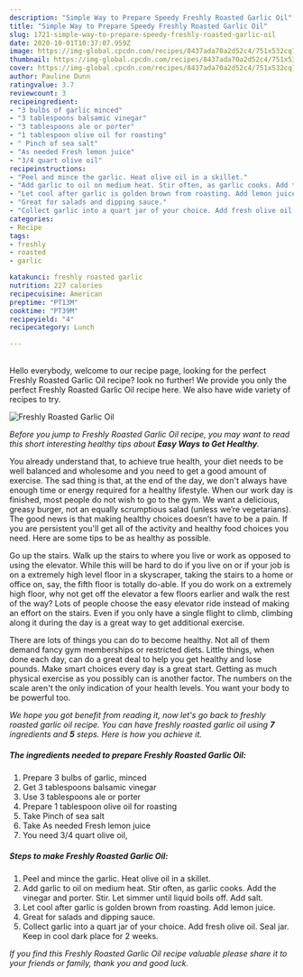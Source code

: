 ```yaml
---
description: "Simple Way to Prepare Speedy Freshly Roasted Garlic Oil"
title: "Simple Way to Prepare Speedy Freshly Roasted Garlic Oil"
slug: 1721-simple-way-to-prepare-speedy-freshly-roasted-garlic-oil
date: 2020-10-01T10:37:07.959Z
image: https://img-global.cpcdn.com/recipes/8437ada70a2d52c4/751x532cq70/freshly-roasted-garlic-oil-recipe-main-photo.jpg
thumbnail: https://img-global.cpcdn.com/recipes/8437ada70a2d52c4/751x532cq70/freshly-roasted-garlic-oil-recipe-main-photo.jpg
cover: https://img-global.cpcdn.com/recipes/8437ada70a2d52c4/751x532cq70/freshly-roasted-garlic-oil-recipe-main-photo.jpg
author: Pauline Dunn
ratingvalue: 3.7
reviewcount: 3
recipeingredient:
- "3 bulbs of garlic minced"
- "3 tablespoons balsamic vinegar"
- "3 tablespoons ale or porter"
- "1 tablespoon olive oil for roasting"
- " Pinch of sea salt"
- "As needed Fresh lemon juice"
- "3/4 quart olive oil"
recipeinstructions:
- "Peel and mince the garlic. Heat olive oil in a skillet."
- "Add garlic to oil on medium heat. Stir often, as garlic cooks. Add the vinegar and porter. Stir. Let simmer until liquid boils off. Add salt."
- "Let cool after garlic is golden brown from roasting. Add lemon juice."
- "Great for salads and dipping sauce."
- "Collect garlic into a quart jar of your choice. Add fresh olive oil. Seal jar. Keep in cool dark place for 2 weeks."
categories:
- Recipe
tags:
- freshly
- roasted
- garlic

katakunci: freshly roasted garlic 
nutrition: 227 calories
recipecuisine: American
preptime: "PT13M"
cooktime: "PT39M"
recipeyield: "4"
recipecategory: Lunch

---
```

<br>
Hello everybody, welcome to our recipe page, looking for the perfect Freshly Roasted Garlic Oil recipe? look no further! We provide you only the perfect Freshly Roasted Garlic Oil recipe here. We also have wide variety of recipes to try.
<br>


![Freshly Roasted Garlic Oil](https://img-global.cpcdn.com/recipes/8437ada70a2d52c4/751x532cq70/freshly-roasted-garlic-oil-recipe-main-photo.jpg)

<i>Before you jump to Freshly Roasted Garlic Oil recipe, you may want to read this short interesting healthy tips about <strong>Easy Ways to Get Healthy</strong>.</i>

You already understand that, to achieve true health, your diet needs to be well balanced and wholesome and you need to get a good amount of exercise. The sad thing is that, at the end of the day, we don't always have enough time or energy required for a healthy lifestyle. When our work day is finished, most people do not wish to go to the gym. We want a delicious, greasy burger, not an equally scrumptious salad (unless we’re vegetarians). The good news is that making healthy choices doesn’t have to be a pain. If you are persistent you'll get all of the activity and healthy food choices you need. Here are some tips to be as healthy as possible.

Go up the stairs. Walk up the stairs to where you live or work as opposed to using the elevator. While this will be hard to do if you live on or if your job is on a extremely high level floor in a skyscraper, taking the stairs to a home or office on, say, the fifth floor is totally do-able. If you do work on a extremely high floor, why not get off the elevator a few floors earlier and walk the rest of the way? Lots of people choose the easy elevator ride instead of making an effort on the stairs. Even if you only have a single flight to climb, climbing along it during the day is a great way to get additional exercise. 

There are lots of things you can do to become healthy. Not all of them demand fancy gym memberships or restricted diets. Little things, when done each day, can do a great deal to help you get healthy and lose pounds. Make smart choices every day is a great start. Getting as much physical exercise as you possibly can is another factor. The numbers on the scale aren't the only indication of your health levels. You want your body to be powerful too. 


<i>We hope you got benefit from reading it, now let's go back to freshly roasted garlic oil recipe. You can have freshly roasted garlic oil using <strong>7</strong> ingredients and <strong>5</strong> steps. Here is how you achieve it.
</i>

##### The ingredients needed to prepare Freshly Roasted Garlic Oil:

1. Prepare 3 bulbs of garlic, minced
1. Get 3 tablespoons balsamic vinegar
1. Use 3 tablespoons ale or porter
1. Prepare 1 tablespoon olive oil for roasting
1. Take  Pinch of sea salt
1. Take As needed Fresh lemon juice
1. You need 3/4 quart olive oil,


##### Steps to make Freshly Roasted Garlic Oil:

1. Peel and mince the garlic. Heat olive oil in a skillet.
1. Add garlic to oil on medium heat. Stir often, as garlic cooks. Add the vinegar and porter. Stir. Let simmer until liquid boils off. Add salt.
1. Let cool after garlic is golden brown from roasting. Add lemon juice.
1. Great for salads and dipping sauce.
1. Collect garlic into a quart jar of your choice. Add fresh olive oil. Seal jar. Keep in cool dark place for 2 weeks.


<i>If you find this Freshly Roasted Garlic Oil recipe valuable please share it to your friends or family, thank you and good luck.</i>
